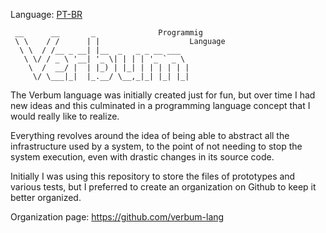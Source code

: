 
Language: <a href="readme-pt.md">PT-BR</a>

```
 __      __       _              Programmig 
 \ \    / /      | |                    Language
  \ \  / /__ _ __| |__  _   _ _ __ ___  
   \ \/ / _ \ '__| '_ \| | | | '_ ` _ \ 
    \  /  __/ |  | |_) | |_| | | | | | |
     \/ \___|_|  |_.__/ \__,_|_| |_| |_|
```

The Verbum language was initially created just for fun, but over time I had new ideas and this culminated in a programming language concept that I would really like to realize.

Everything revolves around the idea of being able to abstract all the infrastructure used by a system, to the point of not needing to stop the system execution, even with drastic changes in its source code.

Initially I was using this repository to store the files of prototypes and various tests, but I preferred to create an organization on Github to keep it better organized.

Organization page: https://github.com/verbum-lang


